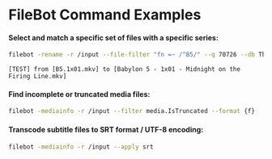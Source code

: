 # FileBot Command Examples


#### Select and match a specific set of files with a specific series:
```sh
filebot -rename -r /input --file-filter "fn =~ /^B5/" --q 70726 --db TheTVDB -non-strict --action TEST --log INFO
```
```
[TEST] from [B5.1x01.mkv] to [Babylon 5 - 1x01 - Midnight on the Firing Line.mkv]
```


#### Find incomplete or truncated media files:
```sh
filebot -mediainfo -r /input --filter media.IsTruncated --format {f}
```



#### Transcode subtitle files to SRT format / UTF-8 encoding:
```sh
filebot -mediainfo -r /input --apply srt
```
